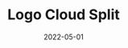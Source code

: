 ---
title: Logo Cloud Split
component: "logo cloud"
date: 2022-05-01
seo:
  page_title:
  meta_description:
  featured_image: /uploads/featured-image.jpg
  featured_image_alt:
hero:
  heading:
  body:
html_example:
  - |
    <div class="block logo-cloud logo-cloud--split">
        <div class="wrapper-lg grid gap-lg">
            <div class="logo-cloud__body grid-12 grid-6-md bg-primary text-color-white flow">
                <h2>Partners With Trusted Brands</h2>
                <p class="margin-inline-auto">Heirloom tbh shabby chic godard aesthetic, beard hell of succulents gatekeep photo booth vice shoreditch pitchfork waistcoat. Ramps shabby chic cupping hashtag sus. Grailed swag thundercats praxis typewriter organic quinoa shabby chic sriracha.</p>
            </div>
            <div class="grid-12 grid-6-md margin-block-auto">
                <ul class="logo-grid max-width-none no-padding">
                    <li class="list-style-none no-margin">
                        <a href="#" target="_blank" rel="noreferrer noopener" class="brand-card">
                            <img src="/uploads/Insight-Logo-White.png" alt="Insight Creative, Inc. logo" class="img-responsive dim" width="200" height="100">
                        </a>
                    </li>        
                    <li class="list-style-none no-margin">
                        <a href="#" target="_blank" rel="noreferrer noopener" class="brand-card">
                            <img src="/uploads/Insight-Logo-White.png" alt="Insight Creative, Inc. logo" class="img-responsive dim" width="200" height="100">
                        </a>
                    </li>        
                    <li class="list-style-none no-margin">
                        <a href="#" target="_blank" rel="noreferrer noopener" class="brand-card">
                            <img src="/uploads/Insight-Logo-White.png" alt="Insight Creative, Inc. logo" class="img-responsive dim" width="200" height="100">
                        </a>
                    </li>        
                    <li class="list-style-none no-margin">
                        <a href="#" target="_blank" rel="noreferrer noopener" class="brand-card">
                            <img src="/uploads/Insight-Logo-White.png" alt="Insight Creative, Inc. logo" class="img-responsive dim" width="200" height="100">
                        </a>
                    </li>        
                    <li class="list-style-none no-margin">
                        <a href="#" target="_blank" rel="noreferrer noopener" class="brand-card">
                            <img src="/uploads/Insight-Logo-White.png" alt="Insight Creative, Inc. logo" class="img-responsive dim" width="200" height="100">
                        </a>
                    </li>        
                    <li class="list-style-none no-margin">
                        <a href="#" target="_blank" rel="noreferrer noopener" class="brand-card">
                            <img src="/uploads/Insight-Logo-White.png" alt="Insight Creative, Inc. logo" class="img-responsive dim" width="200" height="100">
                        </a>
                    </li>              
                </ul>
            </div>
        </div>
    </div>
css_example:
  - |
    .logo-cloud__body {
        padding: $ic-600;
    }

    .logo-cloud--split .logo-grid {
        display: grid;
        grid-template-columns: repeat(2, 1fr);
        gap: $ic-200;

        @include breakpoint(md) {
            grid-template-columns: repeat(3, 1fr);
        }
    }

    .logo-cloud--split .brand-card {
        display: grid;
        place-items: center;
        height: 100px;
    }
---